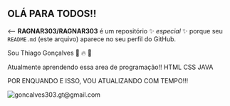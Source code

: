 ## OLÁ PARA TODOS!!

<-- **RAGNAR303/RAGNAR303** é um repositório ✨ _especial_ ✨ porque seu `README.md` (este arquivo) aparece no seu perfil do GitHub.

Sou Thiago Gonçalves :muscle: :fire: :musical_note:

Atualmente aprendendo essa area de programação!!
HTML
CSS
JAVA

POR ENQUANDO E ISSO, VOU ATUALIZANDO COM TEMPO!!!

![goncalves303.gt@gmail.com](https://github-readme-stats.vercel.app/api?username=RAGNAR303&hide=contribs,prs)
